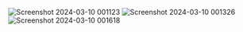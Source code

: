 ![Screenshot 2024-03-10 001123](https://github.com/Skyy-Banerjee/React-Project-Manager/assets/51888502/90b05566-d024-49a0-9131-e129e6d3e634)
![Screenshot 2024-03-10 001326](https://github.com/Skyy-Banerjee/React-Project-Manager/assets/51888502/c8be49b2-3ad6-40dd-a734-83a0d67b6067)
![Screenshot 2024-03-10 001618](https://github.com/Skyy-Banerjee/React-Project-Manager/assets/51888502/0a2c9725-7546-4304-8e9f-173706b815e2)


